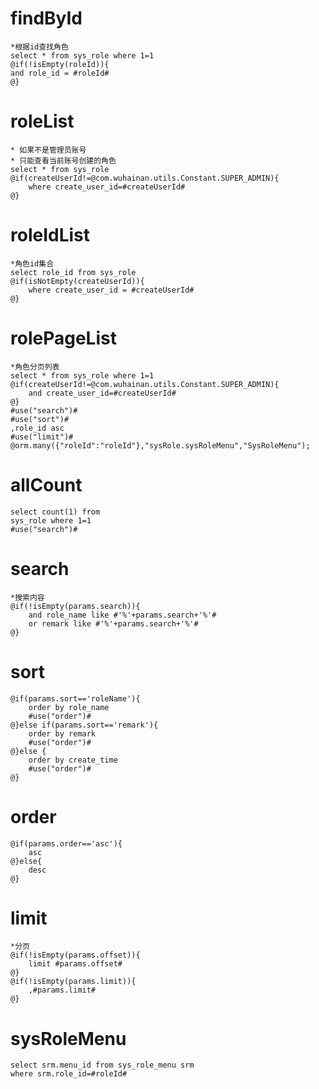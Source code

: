 findById
===
    *根据id查找角色
    select * from sys_role where 1=1
    @if(!isEmpty(roleId)){
    and role_id = #roleId#
    @}
roleList
===
    * 如果不是管理员账号 
    * 只能查看当前账号创建的角色
    select * from sys_role
    @if(createUserId!=@com.wuhainan.utils.Constant.SUPER_ADMIN){
        where create_user_id=#createUserId#
    @}
roleIdList
===
    *角色id集合
    select role_id from sys_role 
    @if(isNotEmpty(createUserId)){
        where create_user_id = #createUserId#
    @}
rolePageList
===
    *角色分页列表
    select * from sys_role where 1=1
    @if(createUserId!=@com.wuhainan.utils.Constant.SUPER_ADMIN){
        and create_user_id=#createUserId#
    @}
    #use("search")#
    #use("sort")#
    ,role_id asc 
    #use("limit")#
    @orm.many({"roleId":"roleId"},"sysRole.sysRoleMenu","SysRoleMenu");
allCount
===
    select count(1) from
    sys_role where 1=1
    #use("search")#      
search
===
    *搜索内容
    @if(!isEmpty(params.search)){
        and role_name like #'%'+params.search+'%'#
        or remark like #'%'+params.search+'%'#
    @} 
sort
===
    @if(params.sort=='roleName'){
        order by role_name
        #use("order")#
    @}else if(params.sort=='remark'){
        order by remark
        #use("order")#
    @}else {
        order by create_time
        #use("order")#
    @}
order
===
    @if(params.order=='asc'){
        asc
    @}else{
        desc
    @}        
limit
===
    *分页
    @if(!isEmpty(params.offset)){
        limit #params.offset#   
    @}
    @if(!isEmpty(params.limit)){
        ,#params.limit#
    @} 
sysRoleMenu
===
    select srm.menu_id from sys_role_menu srm
    where srm.role_id=#roleId#